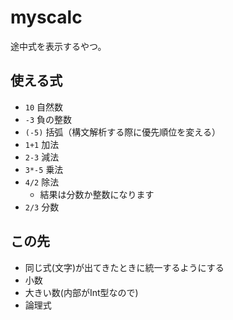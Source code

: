 
# myscalc

途中式を表示するやつ。

## 使える式
- `10` 自然数
- `-3` 負の整数
- `(-5)` 括弧（構文解析する際に優先順位を変える）
- `1+1` 加法
- `2-3` 減法
- `3*-5` 乗法
- `4/2` 除法
	- 結果は分数か整数になります
- `2/3` 分数

## この先
- 同じ式(文字)が出てきたときに統一するようにする
- 小数
- 大きい数(内部がInt型なので)
- 論理式
